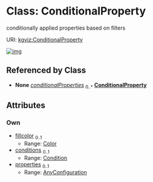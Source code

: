 
# Class: ConditionalProperty


conditionally applied properties based on filters

URI: [kgviz:ConditionalProperty](https://w3id.org/kgviz/ConditionalProperty)


[![img](https://yuml.me/diagram/nofunky;dir:TB/class/[AnyConfiguration]<properties%200..1-++[ConditionalProperty&#124;fillcolor:Color%20%3F],[Condition]<conditions%200..1-++[ConditionalProperty],[StyleSheet]++-%20conditionalProperties%200..*>[ConditionalProperty],[StyleSheet],[Condition],[AnyConfiguration])](https://yuml.me/diagram/nofunky;dir:TB/class/[AnyConfiguration]<properties%200..1-++[ConditionalProperty&#124;fillcolor:Color%20%3F],[Condition]<conditions%200..1-++[ConditionalProperty],[StyleSheet]++-%20conditionalProperties%200..*>[ConditionalProperty],[StyleSheet],[Condition],[AnyConfiguration])

## Referenced by Class

 *  **None** *[conditionalProperties](conditionalProperties.md)*  <sub>0..\*</sub>  **[ConditionalProperty](ConditionalProperty.md)**

## Attributes


### Own

 * [fillcolor](fillcolor.md)  <sub>0..1</sub>
     * Range: [Color](types/Color.md)
 * [conditions](conditions.md)  <sub>0..1</sub>
     * Range: [Condition](Condition.md)
 * [properties](properties.md)  <sub>0..1</sub>
     * Range: [AnyConfiguration](AnyConfiguration.md)
